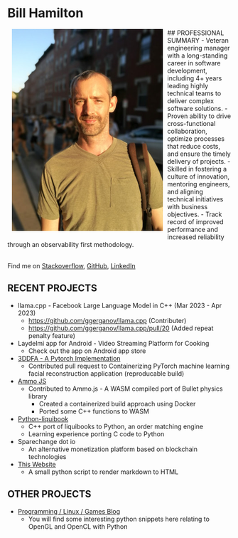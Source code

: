 # Bill Hamilton
<div style="float: left; padding-left: 10px; padding-right: 10px; padding-bottom: 10px;">
<img src="profile_pic.jpg" alt="Picutre of Bill Hamiton pondering" title="Picutre of Bill Hamiton pondering">
</div>
## PROFESSIONAL SUMMARY
- Veteran engineering manager with a long-standing career in software development, including 4+ years leading highly technical teams to deliver complex software solutions.
- Proven ability to drive cross-functional collaboration, optimize processes that reduce costs, and ensure the timely delivery of projects. 
- Skilled in fostering a culture of innovation, mentoring engineers, and aligning technical initiatives with business objectives. 
- Track record of improved performance and increased reliability through an observability first methodology.

<div style="clear: both">&nbsp;</div>

Find me on <a href="https://stackoverflow.com/users/2343217/beiller">Stackoverflow</a>, <a href="https://github.com/beiller">GitHub</a>, <a href="https://www.linkedin.com/in/bill-hamilton-42b53325/">LinkedIn</a>

## RECENT PROJECTS
- llama.cpp - Facebook Large Language Model in C++ (Mar 2023 - Apr 2023)
  - https://github.com/ggerganov/llama.cpp (Contributer)
  - https://github.com/ggerganov/llama.cpp/pull/20 (Added repeat penalty feature)
- Laydelmi app for Android - Video Streaming Platform for Cooking
  - Check out the app on Android app store
- <a href="https://github.com/beiller/3DDFA">3DDFA - A Pytorch Implementation</a>
  - Contributed pull request to Containerizing PyTorch machine learning facial reconstruction application (reproducable build)
- <a href="https://github.com/beiller/ammo.js">Ammo JS</a>
  - Contributed to Ammo.js - A WASM compiled port of Bullet physics library
    - Created a containerized build approach using Docker
	- Ported some C++ functions to WASM
- <a href="https://github.com/beiller/python-liquibook">Python-liquibook</a>
  - C++ port of liquibooks to Python, an order matching engine 
  - Learning experience porting C code to Python
- Sparechange dot io 
  - An alternative monetization platform based on blockchain technologies
- <a href="https://github.com/beiller/beiller.github.io">This Website</a>
  - A small python script to render markdown to HTML

## OTHER PROJECTS
- <a href="https://programminglinuxgames.blogspot.com">Programming / Linux / Games Blog</a>
  - You will find some interesting python snippets here relating to OpenGL and OpenCL with Python
